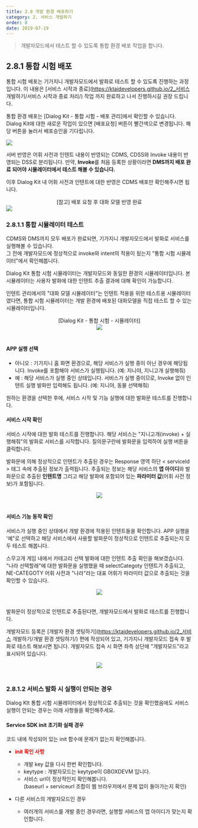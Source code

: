```yaml
---
title: 2.8 개발 환경 배포하기
category: 2. 서비스 개발하기
order: 8
date: 2019-07-19
---
```


> 개발자모드에서 테스트 할 수 있도록 통합 환경 배포 작업을 합니다.

## 2.8.1 통합 시험 배포

통합 시험 배포는 기가지니 개발자모드에서 발화로 테스트 할 수 있도록 진행하는 과정입니다. 이 내용은 [서비스 시작과 종료](https://ktaidevelopers.github.io/2_서비스 개발하기/서비스 시작과 종료 처리/) 작업 까지 완료하고 나서 진행하시길 권장 드립니다. 

통합 환경 배포는 [Dialog Kit - 통합 시험 - 배포 관리]에서 확인할 수 있습니다. Dialog Kit에 대한 새로운 작업이 있으면 [배포요청] 버튼이 빨간색으로 변경됩니다. 해당 버튼을 눌러서 배포승인을 기다립니다.

<img src = "https://user-images.githubusercontent.com/36177711/61195354-77037800-a702-11e9-930d-bc6ace9f2d92.png">

서버 반영은 어휘 사전과 인텐트 내용이 반영되는 CDMS, CDSS와 Invoke 내용이 반영되는 DSS로 분리됩니다. 만약, **Invoke**를 처음 등록한 상황이라면 **DMS까지 배포 완료 되어야 시뮬레이터에서 테스트 해볼 수 있습니다.**

이후 Dialog Kit 내 어휘 사전과 인텐트에 대한 반영은 CDMS 배포만 확인해주시면 됩니다. 

<div style="text-align:center">[참고] 배포 요청 후 대화 모델 반영 완료</div>

<img src = "https://user-images.githubusercontent.com/36177711/61510565-6159bf80-aa2e-11e9-8af8-0d80de551aba.png">

### 2.8.1.1 통합 시뮬레이터 테스트

CDMS와 DMS까지 모두 배포가 완료되면, 기가지니 개발자모드에서 발화로 서비스를 실행해볼 수 있습니다.  
그 전에 개발자모드에 정상적으로 invoke와 intent의 적용이 됬는지 "통합 시험 시뮬레이터"에서 확인해봅니다. 

Dialog Kit 통합 시험 시뮬레이터는 개발자모드와 동일한 환경의 시뮬레이터입니다. 본 시뮬레이터는 사용자 발화에 대한 인텐트 추출 결과에 대해 확인이 가능합니다. 

인텐트 관리에서의 "대화 모델 시뮬레이터"는 인텐트 적용을 위한 테스트용 시뮬레이터였다면, 통합 시험 시뮬레이터는 개발 환경에 배포된 대화모델을 직접 테스트 할 수 있는 시뮬레이터입니다.

<div style="text-align:center">[Dialog Kit - 통합 시험 - 시뮬레이터]</div>

<center><img src = "https://user-images.githubusercontent.com/36177711/61510690-eb098d00-aa2e-11e9-8e10-cbcebd669f67.png" style="margin-bottom:20px"></center>

#### APP 실행 선택

- 아니오 : 기가지니 홈 화면 환경으로, 해당 서비스가 실행 중이 아닌 경우에 해당됩니다. Invoke를 포함해야 서비스가 실행됩니다. (예: 지니야, 지니고개 실행해줘)
- 예 : 해당 서비스가 실행 중인 상태입니다. 서비스가 실행 중이므로, Invoke 없이 인텐트 실행 발화만 입력해도 됩니다. (예: 지니야, 동물 선택해줘)

원하는 환경을 선택한 후에, 서비스 시작 및 기능 실행에 대한 발화문 테스트를 진행합니다.

#### 서비스 시작 확인

서비스 시작에 대한 발화 테스트를 진행합니다. 해당 서비스는 "지니고개(invoke) + 실행해줘"의 발화로 서비스를 시작합니다. 질의문구란에 발화문을 입력하여 실행 버튼을 클릭합니다. 

발화문에 의해 정상적으로 인텐트가 추출된 경우는 Response 영역 하단 < serviceId > 태그 속에 추출된 정보가 출력됩니다. 추출되는 정보는 해당 서비스의 **앱 아이디**와 발화문으로 추출된 **인텐트명** 그리고 해당 발화에 포함되어 있는 **파라미터 값**(어휘 사전 정보)가 포함됩니다.

<center><img src = "https://user-images.githubusercontent.com/36177711/61511766-c3b4bf00-aa32-11e9-8edb-282fb37b8bf0.png" style="margin-bottom:20px"></center>

#### 서비스 기능 동작 확인

서비스가 실행 중인 상태에서 개발 환경에 적용된 인텐트들을 확인합니다. APP 실행을 '예"로 선택하고 해당 서비스에서 사용할 발화문이 정상적으로 인텐트로 추출되는지 모두 테스트 해봅니다.

스무고개 게임 내에서 카테고리 선택 발화에 대한 인텐트 추출 확인을 해보겠습니다. "나라 선택할래"에 대한 발화문을 실행했을 때 selectCategoty 인텐트가 추출되고, NE-CATEGOTY 어휘 사전과 "나라"라는 대표 어휘가 파라미터 값으로 추출되는 것을 확인할 수 있습니다.

<center><img src = "https://user-images.githubusercontent.com/36177711/61512204-1642ab00-aa34-11e9-8fcf-8440d336bd1b.png" style="margin-bottom:20px"></center>

발화문이 정상적으로 인텐트로 추출된다면, 개발자모드에서 발화로 테스트를 진행합니다.

개발자모드 등록은 [개발자 환경 셋팅하기](https://ktaidevelopers.github.io/2_서비스 개발하기/개발 환경 셋팅하기/) 편에 작성되어 있고, 기가지니 개발자모드 접속 후 발화로 테스트 해보시면 됩니다. 개발자모드 접속 시 화면 좌측 상단에 "개발자모드"라고 표시되어 있습니다.

<center><img src="https://user-images.githubusercontent.com/36177711/59584455-0aa05380-9119-11e9-8316-d9c46948e2e1.png" style="margin-bottom:20px"/></center>

### 2.8.1.2 서비스 발화 시 실행이 안되는 경우

Dialog KIt 통합 시험 시뮬레이터에서 정상적으로 추출되는 것을 확인했음에도 서비스 실행이 안되는 경우는 아래 사항들을 확인해주세요.

#### Service SDK init 초기화 실패 경우

코드 내에 작성되어 있는 init 함수에 문제가 없는지 확인해봅니다.  

- **<span style="color:red">init 확인 사항</span>**
  - 개발 key 값을 다시 한번 확인합니다.
  - keytype : 개발자모드는 keytype이 GBOXDEVM 입니다.
  - 서비스 url이 정상적인지 확인해봅니다.   
    (baseurl + serviceurl 조합이 웹 브라우저에서 문제 없이 돌아가는지 확인)

- 다른 서비스의 개발자모드인 경우
  - 여러개의 서비스를 개발 중인 경우라면, 실행할 서비스의 앱 아이디가 맞는지 확인합니다.